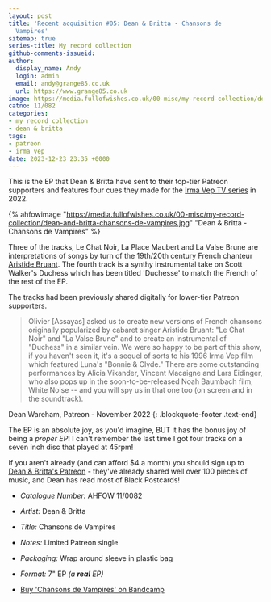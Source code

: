 ```yaml
---
layout: post
title: 'Recent acquisition #05: Dean & Britta - Chansons de
  Vampires'
sitemap: true
series-title: My record collection
github-comments-issueid:
author:
  display_name: Andy
  login: admin
  email: andy@grange85.co.uk
  url: https://www.grange85.co.uk
image: https://media.fullofwishes.co.uk/00-misc/my-record-collection/dean-and-britta-chansons-de-vampires.jpg
catno: 11/082
categories:
- my record collection
- dean & britta
tags:
- patreon
- irma vep
date: 2023-12-23 23:35 +0000
---
```

This is the EP that Dean & Britta have sent to their top-tier Patreon supporters and features four cues they made for the [Irma Vep TV series](https://en.wikipedia.org/wiki/Irma_Vep_(miniseries)) in 2022.

{% ahfowimage "https://media.fullofwishes.co.uk/00-misc/my-record-collection/dean-and-britta-chansons-de-vampires.jpg" "Dean & Britta - Chansons de Vampires" %}

Three of the tracks, Le Chat Noir, La Place Maubert and La Valse Brune are interpretations of songs by turn of the 19th/20th century French chanteur [Aristide Bruant](https://en.wikipedia.org/wiki/Aristide_Bruant). The fourth track is a synthy instrumental take on Scott Walker's Duchess which has been titled 'Duchesse' to match the French of the rest of the EP.

<!--more-->

The tracks had been previously shared digitally for lower-tier Patreon supporters.

> Olivier [Assayas]  asked us to create new versions of French chansons originally popularized by cabaret singer Aristide Bruant: "Le Chat Noir" and "La Valse Brune" and to create an instrumental of "Duchess" in a similar vein. We were so happy to be part of this show, if you haven't seen it, it's a sequel of sorts to his 1996 Irma Vep film which featured Luna's "Bonnie & Clyde." There are some outstanding performances by Alicia Vikander, Vincent Macaigne and Lars Eidinger, who also pops up in the soon-to-be-released Noah Baumbach film, White Noise -- and you will spy us in that one too (on screen and in the soundtrack). 

 Dean Wareham, Patreon - November 2022
{: .blockquote-footer .text-end}

The EP is an absolute joy, as you'd imagine, BUT it has the bonus joy of being a _proper EP_! I can't remember the last time I got four tracks on a seven inch disc that played at 45rpm!

If you aren't already (and can afford $4 a month) you should sign up to [Dean & Britta's Patreon](https://www.patreon.com/deanandbritta/) - they've already shared well over 100 pieces of music, and Dean has read most of Black Postcards!

 - *Catalogue Number:* AHFOW 11/0082
 - *Artist:* Dean & Britta
 - *Title:* Chansons de Vampires
 - *Notes:* Limited Patreon single
 - *Packaging:* Wrap around sleeve in plastic bag
 - *Format:* 7" EP _(a **real** EP)_ 
 
 - [Buy 'Chansons de Vampires' on Bandcamp]()
